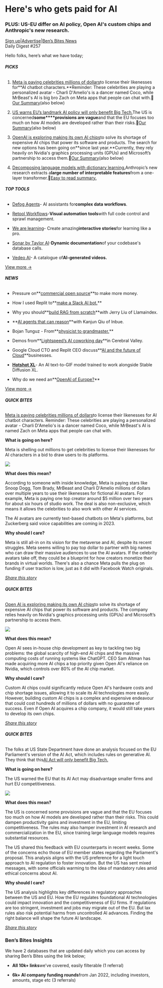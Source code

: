 # Here's who gets paid for AI

### PLUS: US-EU differ on AI policy, Open AI's custom chips and Anthropic's new research.

[Sign up](https://www.bensbites.co/?utm_source=bensbites\&utm_medium=referral\&utm_campaign=here-s-who-gets-paid-for-ai)|[Advertise](https://sponsor.bensbites.co/?utm_source=bensbites\&utm_medium=referral\&utm_campaign=here-s-who-gets-paid-for-ai)|[Ben’s Bites News](https://news.bensbites.co/?utm_source=bensbites\&utm_medium=referral\&utm_campaign=here-s-who-gets-paid-for-ai)\
Daily Digest #257

Hello folks, here’s what we have today;

###### **PICKS**

1. [Meta is paying celebrities millions of dollars](https://www.theinformation.com/articles/meta-is-paying-creators-millions-for-ai-chatbots?utm_source=bensbites\&utm_medium=referral\&utm_campaign=here-s-who-gets-paid-for-ai)to license their likenesses for\*\*AI chatbot characters.\*\*Reminder: These celebrities are playing a personalized avatar - Charli D'Amelio's is a dancer named Coco, while MrBeast's AI is big bro Zach on Meta apps that people can chat with.🍿[Our Summary](https://bensbites.beehiiv.com/p/meta-paying-celebrities-millions-dollars-ai-chatbots)(also below)

2. [US warns EU’s landmark AI policy will only benefit Big Tech.](https://www.bloomberg.com/news/articles/2023-10-06/us-warns-eu-s-landmark-ai-policy-will-only-benefit-big-tech?utm_source=bensbites\&utm_medium=referral\&utm_campaign=here-s-who-gets-paid-for-ai)The US is concerned**some\*\*\*\*provisions are vague**and that the EU focuses too much on how AI models are developed rather than their risks.🍿[Our Summary](https://bensbites.beehiiv.com/p/us-warns-eu-ai-act)(also below)

3. [OpenAI is exploring making its own AI chips](https://www.reuters.com/technology/chatgpt-owner-openai-is-exploring-making-its-own-ai-chips-sources-2023-10-06/?utm_source=bensbites\&utm_medium=referral\&utm_campaign=here-s-who-gets-paid-for-ai)to solve its shortage of expensive AI chips that power its software and products. The search for new options has been going on\*\*since last year.\*\*Currently, they rely heavily on Nvidia's graphics processing units (GPUs) and Microsoft’s partnership to access them.🍿[Our Summary](https://bensbites.beehiiv.com/p/openai-exploring-making-ai-chips)(also below)

4. [Decomposing language models with dictionary learning.](https://transformer-circuits.pub/2023/monosemantic-features/index.html?utm_source=bensbites\&utm_medium=referral\&utm_campaign=here-s-who-gets-paid-for-ai)Anthropic’s new research extracts a**large number of interpretable features**from a one-layer transformer.🍿[Easy to read summary.](https://bensbites.beehiiv.com/p/finding-unique-features-inside-llms-interpretability-research-anthropic)

###### **TOP TOOLS**

- [Defog Agents](https://defog.ai/blog/agents/?utm_source=bensbites\&utm_medium=referral\&utm_campaign=here-s-who-gets-paid-for-ai)- AI assistants for**complex data workflows**.

- [Retool Workflows](https://retool.com/blog/workflows-ga/?utm_source=bensbites\&utm_medium=referral\&utm_campaign=here-s-who-gets-paid-for-ai)-**Visual automation tools**with full code control and sprawl management.

- [We are learning](https://www.wearelearning.io/?utm_source=bensbites\&utm_medium=referral\&utm_campaign=here-s-who-gets-paid-for-ai)- Create amazing**interactive stories**for learning like a pro.

- [Sonar by Taylor AI](https://sonar.trytaylor.ai/?utm_source=bensbites\&utm_medium=referral\&utm_campaign=here-s-who-gets-paid-for-ai)-**Dynamic documentation**of your codebase's database calls.

- [Vedeo AI](https://www.vedeo.ai/?utm_source=bensbites\&utm_medium=referral\&utm_campaign=here-s-who-gets-paid-for-ai)- A catalogue of**AI-generated videos.**

[View more →](https://news.bensbites.co/tags/show?utm_source=bensbites\&utm_medium=referral\&utm_campaign=here-s-who-gets-paid-for-ai)

###### **NEWS**

- Pressure on\*\*[commercial open source](https://newsletter.pragmaticengineer.com/p/the-pulse-64?utm_source=bensbites\&utm_medium=referral\&utm_campaign=here-s-who-gets-paid-for-ai)\*\*to make more money.

- How I used Replit to\*\*[make a Slack AI bot.](https://blog.replit.com/building-my-first-slack-bot?utm_source=bensbites\&utm_medium=referral\&utm_campaign=here-s-who-gets-paid-for-ai)\*\*

- Why you should\*\*[build RAG from scratch](https://www.latent.space/p/llamaindex?utm_source=bensbites\&utm_medium=referral\&utm_campaign=here-s-who-gets-paid-for-ai)\*\*with Jerry Liu of Llamaindex.

- \*\*[AI agents that can reason](https://open.spotify.com/episode/4mY5L1K2JQZe6U2EHl2aXU?utm_source=bensbites\&utm_medium=referral\&utm_campaign=here-s-who-gets-paid-for-ai)\*\*with Kanjun Qiu of Inbue.

- Bojan Tunguz - From\*\*[physicist to grandmaster.](https://www.infiniteloopspodcast.com/bojan-tunguz-from-physicist-to-grandmaster/?utm_source=bensbites\&utm_medium=referral\&utm_campaign=here-s-who-gets-paid-for-ai)\*\*

- Demos from\*\*[Lightspeed’s AI coworking day](https://twitter.com/alexreibman/status/1710160221719654421?utm_source=bensbites\&utm_medium=referral\&utm_campaign=here-s-who-gets-paid-for-ai)\*\*in Cerebral Valley.

- Google Cloud CTO and Replit CEO discuss\*\*[AI and the future of Cloud](https://www.wsj.com/video/events/ai-and-the-future-of-the-cloud/46931CD2-0A4B-4D4D-B2AA-821C0B2123AC.html?page=5\&utm_source=bensbites\&utm_medium=referral\&utm_campaign=here-s-who-gets-paid-for-ai)\*\*businesses.

- **[Hotshot XL](https://huggingface.co/hotshotco/Hotshot-XL?utm_source=bensbites\&utm_medium=referral\&utm_campaign=here-s-who-gets-paid-for-ai)**- An AI text-to-GIF model trained to work alongside Stable Diffusion XL.

- Why do we need an\*\*[OpenAI of Europe?](https://www.theinformation.com/articles/why-do-we-need-an-openai-of-europe?utm_source=bensbites\&utm_medium=referral\&utm_campaign=here-s-who-gets-paid-for-ai)\*\*

[View more →](https://news.bensbites.co/tags/news/trending?utm_source=bensbites\&utm_medium=referral\&utm_campaign=here-s-who-gets-paid-for-ai)

###### **QUICK BITES**

[Meta is paying celebrities millions of dollars](https://www.theinformation.com/articles/meta-is-paying-creators-millions-for-ai-chatbots?utm_source=bensbites\&utm_medium=referral\&utm_campaign=here-s-who-gets-paid-for-ai)to license their likenesses for AI chatbot characters. Reminder: These celebrities are playing a personalized avatar - Charli D'Amelio's is a dancer named Coco, while MrBeast's AI is named Zach on Meta apps that people can chat with.

**What is going on here?**

Meta is shelling out millions to get celebrities to license their likenesses for AI characters in a bid to draw users to its platforms.

![](https://media.beehiiv.com/cdn-cgi/image/fit=scale-down,format=auto,onerror=redirect,quality=80/uploads/asset/file/0d8aef66-7a2d-43f6-a562-c7ce787665ae/image.png)

**What does this mean?**

According to someone with inside knowledge, Meta is paying stars like Snoop Dogg, Tom Brady, MrBeast and Charli D'Amelio millions of dollars over multiple years to use their likenesses for fictional AI avatars. For example, Meta is paying one top creator around $5 million over two years for about six hours of studio work. The deal is also non-exclusive, which means it allows the celebrities to also work with other AI services.

The AI avatars are currently text-based chatbots on Meta's platforms, but Zuckerberg said voice capabilities are coming in 2023.

**Why should I care?**

Meta is still all-in on its vision for the metaverse and AI, despite its recent struggles. Meta seems willing to pay top dollar to partner with big names who can draw their massive audiences to use the AI avatars. If the celebrity avatars take off, they could be a blueprint for how creators monetize their brands in virtual worlds. There's also a chance Meta pulls the plug on funding if user traction is low, just as it did with Facebook Watch originals.

[*Share this story*](https://bensbites.beehiiv.com/p/meta-paying-celebrities-millions-dollars-ai-chatbots)

###### **QUICK BITES**

[Open AI is exploring making its own AI chips](https://www.reuters.com/technology/chatgpt-owner-openai-is-exploring-making-its-own-ai-chips-sources-2023-10-06/?utm_source=bensbites\&utm_medium=referral\&utm_campaign=here-s-who-gets-paid-for-ai)to solve its shortage of expensive AI chips that power its software and products. The company relies heavily on Nvidia's graphics processing units (GPUs) and Microsoft’s partnership to access them.

![](https://media.beehiiv.com/cdn-cgi/image/fit=scale-down,format=auto,onerror=redirect,quality=80/uploads/asset/file/d1fe1cfd-429a-407a-b4fd-c6ed9c294233/image.png)

**What does this mean?**

Open AI sees in-house chip development as key to tackling two big problems: the global scarcity of high-end AI chips and the massive computing costs of running systems like ChatGPT. CEO Sam Altman has made acquiring more AI chips a top priority given Open AI's reliance on Nvidia, which controls over 80% of the AI chip market.

**Why should I care?**

Custom AI chips could significantly reduce Open AI's hardware costs and chip shortage issues, allowing it to scale its AI technologies more easily. However, building custom AI chips is a complex and expensive endeavour that could cost hundreds of millions of dollars with no guarantee of success. Even if Open AI acquires a chip company, it would still take years to develop its own chips.

*[Share this story](https://bensbites.beehiiv.com/p/openai-exploring-making-ai-chips)*

###### **QUICK BITES**

The folks at US State Department have done an analysis focused on the EU Parliament's version of the AI Act, which includes rules on generative AI. They think that this[AI Act will only benefit Big Tech.](https://www.bloomberg.com/news/articles/2023-10-06/us-warns-eu-s-landmark-ai-policy-will-only-benefit-big-tech?utm_source=bensbites\&utm_medium=referral\&utm_campaign=here-s-who-gets-paid-for-ai)

**What is going on here?**

The US warned the EU that its AI Act may disadvantage smaller firms and hurt EU competitiveness.

![](https://media.beehiiv.com/cdn-cgi/image/fit=scale-down,format=auto,onerror=redirect,quality=80/uploads/asset/file/ed609f16-46b7-4e14-bf2c-67220bb6094b/image.png)

**What does this mean?**

The US is concerned some provisions are vague and that the EU focuses too much on how AI models are developed rather than their risks. This could dampen productivity gains and investment in the EU, limiting competitiveness. The rules may also hamper investment in AI research and commercialization in the EU, since training large language models requires substantial resources.

The US shared this feedback with EU counterparts in recent weeks. Some of the concerns echo those of EU member states regarding the Parliament's proposal. This analysis aligns with the US preference for a light touch approach to AI regulation to foster innovation. But the US has sent mixed messages, with some officials warming to the idea of mandatory rules amid ethical concerns about AI.

**Why should I care?**

The US analysis highlights key differences in regulatory approaches between the US and EU. How the EU regulates foundational AI technologies could impact innovation and the competitiveness of EU firms. If regulations are too stringent, investment and jobs may migrate out of the EU. But lax rules also risk potential harms from uncontrolled AI advances. Finding the right balance will shape the future AI landscape.

*[Share this story](https://bensbites.beehiiv.com/p/us-warns-eu-ai-act)*

### Ben’s Bites Insights

We have 2 databases that are updated daily which you can access by sharing Ben’s Bites using the link below;

- **All 10k+ links**we’ve covered, easily filterable (1 referral)

- **6k+ AI company funding rounds**from Jan 2022, including investors, amounts, stage etc (3 referrals)
